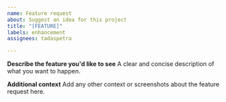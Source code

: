 ```yaml
---
name: Feature request
about: Suggest an idea for this project
title: "[FEATURE]"
labels: enhancement
assignees: tadaspetra

---
```


**Describe the feature you'd like to see**
A clear and concise description of what you want to happen.

**Additional context**
Add any other context or screenshots about the feature request here.
